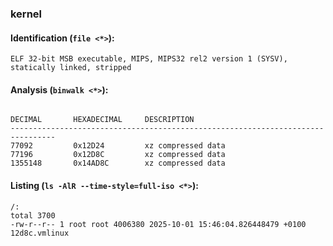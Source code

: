 ### kernel
#### Identification (`file <*>`):
```
ELF 32-bit MSB executable, MIPS, MIPS32 rel2 version 1 (SYSV), statically linked, stripped
```
#### Analysis (`binwalk <*>`):
```

DECIMAL       HEXADECIMAL     DESCRIPTION
--------------------------------------------------------------------------------
77092         0x12D24         xz compressed data
77196         0x12D8C         xz compressed data
1355148       0x14AD8C        xz compressed data
```
#### Listing (`ls -AlR --time-style=full-iso <*>`):
```
/:
total 3700
-rw-r--r-- 1 root root 4006380 2025-10-01 15:46:04.826448479 +0100 12d8c.vmlinux
```

